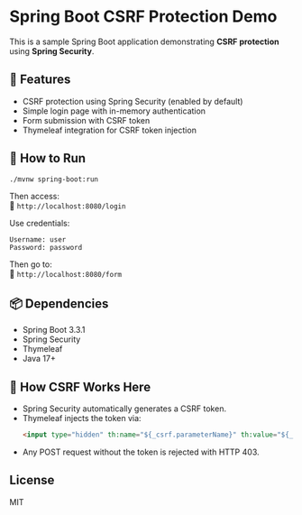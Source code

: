# Spring Boot CSRF Protection Demo

This is a sample Spring Boot application demonstrating **CSRF protection** using **Spring Security**.

## 🔐 Features

- CSRF protection using Spring Security (enabled by default)
- Simple login page with in-memory authentication
- Form submission with CSRF token
- Thymeleaf integration for CSRF token injection

## 🚀 How to Run

```bash
./mvnw spring-boot:run
```

Then access:  
🔗 `http://localhost:8080/login`

Use credentials:
```
Username: user
Password: password
```

Then go to:  
🔗 `http://localhost:8080/form`

## 📦 Dependencies

- Spring Boot 3.3.1
- Spring Security
- Thymeleaf
- Java 17+

## 🔐 How CSRF Works Here

- Spring Security automatically generates a CSRF token.
- Thymeleaf injects the token via:
  ```html
  <input type="hidden" th:name="${_csrf.parameterName}" th:value="${_csrf.token}" />
  ```
- Any POST request without the token is rejected with HTTP 403.

## License

MIT